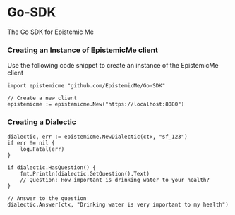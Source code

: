 # Go-SDK
The Go SDK for Epistemic Me

### Creating an Instance of EpistemicMe client

Use the following code snippet to create an instance of the EpistemicMe client

```
import epistemicme "github.com/EpistemicMe/Go-SDK"

// Create a new client
epistemicme := epistemicme.New("https://localhost:8080")
```

### Creating a Dialectic    

```
dialectic, err := epistemicme.NewDialectic(ctx, "sf_123")
if err != nil {
    log.Fatal(err)
}

if dialectic.HasQuestion() {        
    fmt.Println(dialectic.GetQuestion().Text)
    // Question: How important is drinking water to your health?
}

// Answer to the question
dialectic.Answer(ctx, "Drinking water is very important to my health")

```
